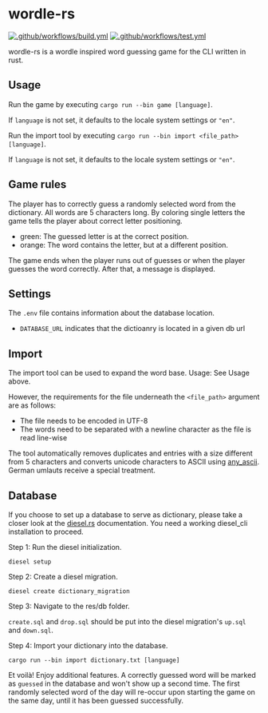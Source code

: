 # wordle-rs
[![.github/workflows/build.yml][build-badge]][build-url]
[![.github/workflows/test.yml][test-badge]][test-url]

[build-badge]: https://github.com/tohuwabohu-io/wordle-rs/actions/workflows/build.yml/badge.svg
[build-url]: https://github.com/tohuwabohu-io/wordle-rs/actions/workflows/build.yml
[test-badge]: https://github.com/tohuwabohu-io/wordle-rs/actions/workflows/test.yml/badge.svg
[test-url]: https://github.com/tohuwabohu-io/wordle-rs/actions/workflows/test.yml

wordle-rs is a wordle inspired word guessing game for the CLI written in rust.

## Usage
Run the game by executing
`
cargo run --bin game [language]
`.

If `language` is not set, it defaults to the locale system settings or `"en"`.


Run the import tool by executing
`
cargo run --bin import <file_path> [language]
`.

If `language` is not set, it defaults to the locale system settings or `"en"`.

## Game rules
The player has to correctly guess a randomly selected word from the dictionary. All words are 5 characters long. By coloring single letters the game tells the player about correct letter positioning.
* green: The guessed letter is at the correct position.
* orange: The word contains the letter, but at a different position.

The game ends when the player runs out of guesses or when the player guesses the word correctly. After that, a message is displayed. 

## Settings
The `.env` file contains information about the database location.
* `DATABASE_URL` indicates that the dictioanry is located in a given db url

## Import
The import tool can be used to expand the word base. Usage: See Usage above.

However, the requirements for the file underneath the `<file_path>` argument are as follows:
* The file needs to be encoded in UTF-8
* The words need to be separated with a newline character as the file is read line-wise

The tool automatically removes duplicates and entries with a size different from 5 characters and converts unicode characters to ASCII using [any_ascii]. German umlauts receive a special treatment.

## Database
If you choose to set up a database to serve as dictionary, please take a closer look at the [diesel.rs] documentation. You need a working diesel_cli installation to proceed.

Step 1: Run the diesel initialization.

`diesel setup`

Step 2: Create a diesel migration.

`diesel create dictionary_migration`

Step 3: Navigate to the res/db folder.

`create.sql` and `drop.sql` should be put into the diesel migration's `up.sql` and `down.sql`.

Step 4: Import your dictionary into the database. 

`cargo run --bin import dictionary.txt [language]`

Et voilà! Enjoy additional features. A correctly guessed word will be marked as `guessed` in the database and won't show up a second time. The first randomly selected word of the day will re-occur upon starting the game on the same day, until it has been guessed successfully.

[diesel.rs]: http://diesel.rs/guides/getting-started 
[any_ascii]: https://github.com/anyascii/anyascii
